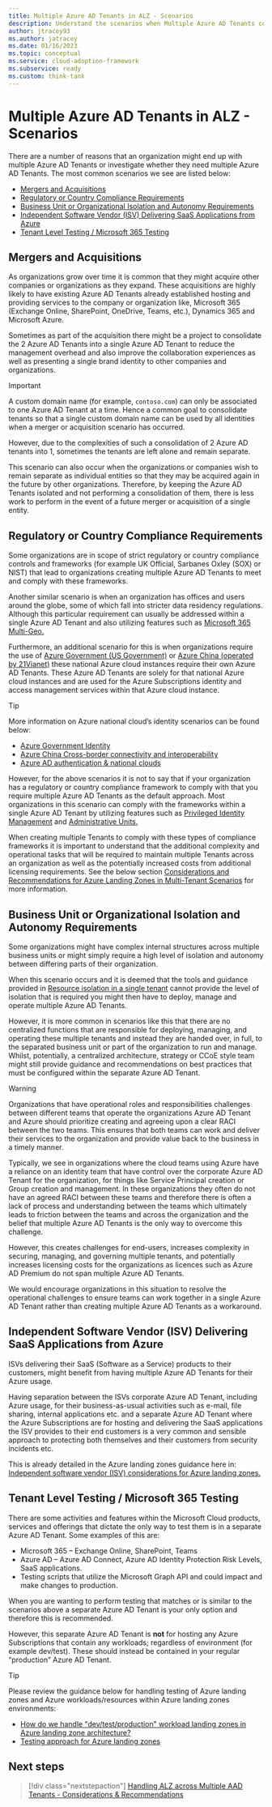 ```yaml
---
title: Multiple Azure AD Tenants in ALZ - Scenarios
description: Understand the scenarios when Multiple Azure AD Tenants could be required in relation to Azure Landing Zones
author: jtracey93
ms.author: jatracey
ms.date: 01/16/2023
ms.topic: conceptual
ms.service: cloud-adoption-framework
ms.subservice: ready
ms.custom: think-tank
---
```


# Multiple Azure AD Tenants in ALZ - Scenarios

There are a number of reasons that an organization might end up with multiple Azure AD Tenants or investigate whether they need multiple Azure AD Tenants. The most common scenarios we see are listed below:

- [Mergers and Acquisitions](#mergers-and-acquisitions)
- [Regulatory or Country Compliance Requirements](#regulatory-or-country-compliance-requirements)
- [Business Unit or Organizational Isolation and Autonomy Requirements](#business-unit-or-organizational-isolation-and-autonomy-requirements)
- [Independent Software Vendor (ISV) Delivering SaaS Applications from Azure](#independent-software-vendor-isv-delivering-saas-applications-from-azure)
- [Tenant Level Testing / Microsoft 365 Testing](#tenant-level-testing--microsoft-365-testing)

## Mergers and Acquisitions

As organizations grow over time it is common that they might acquire other companies or organizations as they expand. These acquisitions are highly likely to have existing Azure AD Tenants already established hosting and providing services to the company or organization like, Microsoft 365 (Exchange Online, SharePoint, OneDrive, Teams, etc.), Dynamics 365 and Microsoft Azure.

Sometimes as part of the acquisition there might be a project to consolidate the 2 Azure AD Tenants into a single Azure AD Tenant to reduce the management overhead and also improve the collaboration experiences as well as presenting a single brand identity to other companies and organizations.

>[!IMPORTANT]
> A custom domain name (for example, `contoso.com`) can only be associated to one Azure AD Tenant at a time. Hence a common goal to consolidate tenants so that a single custom domain name can be used by all identities when a merger or acquisition scenario has occurred.

However, due to the complexities of such a consolidation of 2 Azure AD tenants into 1, sometimes the tenants are left alone and remain separate.

This scenario can also occur when the organizations or companies wish to remain separate as individual entities so that they may be acquired again in the future by other organizations. Therefore, by keeping the Azure AD Tenants isolated and not performing a consolidation of them, there is less work to perform in the event of a future merger or acquisition of a single entity.

## Regulatory or Country Compliance Requirements

Some organizations are in scope of strict regulatory or country compliance controls and frameworks (for example UK Official, Sarbanes Oxley (SOX) or NIST) that lead to organizations creating multiple Azure AD Tenants to meet and comply with these frameworks.

Another similar scenario is when an organization has offices and users around the globe, some of which fall into stricter data residency regulations. Although this particular requirement can usually be addressed within a single Azure AD Tenant and also utilizing features such as [Microsoft 365 Multi-Geo.](/microsoft-365/enterprise/microsoft-365-multi-geo?view=o365-worldwide)

Furthermore, an additional scenario for this is when organizations require the use of [Azure Government (US Government)](/azure/azure-government/documentation-government-welcome) or [Azure China (operated by 21Vianet)](/azure/china/overview-operations) these national Azure cloud instances require their own Azure AD Tenants. These Azure AD Tenants are solely for that national Azure cloud instances and are used for the Azure Subscriptions identity and access management services within that Azure cloud instance.

>[!TIP]
> More information on Azure national cloud’s identity scenarios can be found below:
>
> - [Azure Government Identity](/azure/azure-government/documentation-government-plan-identity#identity-scenarios-for-subscription-administration-in-azure-government)
> - [Azure China Cross-border connectivity and interoperability](/azure/china/overview-connectivity-and-interoperability)
> - [Azure AD authentication & national clouds](/azure/active-directory/develop/authentication-national-cloud)

However, for the above scenarios it is not to say that if your organization has a regulatory or country compliance framework to comply with that you require multiple Azure AD Tenants as the default approach. Most organizations in this scenario can comply with the frameworks within a single Azure AD Tenant by utilizing features such as [Privileged Identity Management](/azure/active-directory/privileged-identity-management/pim-configure) and [Administrative Units.](/azure/active-directory/roles/administrative-units)

When creating multiple Tenants to comply with these types of compliance frameworks it is important to understand that the additional complexity and operational tasks that will be required to maintain multiple Tenants across an organization as well as the potentially increased costs from additional licensing requirements. See the below section [Considerations and Recommendations for Azure Landing Zones in Multi-Tenant Scenarios]() for more information.

## Business Unit or Organizational Isolation and Autonomy Requirements

Some organizations might have complex internal structures across multiple business units or might simply require a high level of isolation and autonomy between differing parts of their organization.

When this scenario occurs and it is deemed that the tools and guidance provided in [Resource isolation in a single tenant](/azure/active-directory/fundamentals/secure-with-azure-ad-single-tenant) cannot provide the level of isolation that is required you might then have to deploy, manage and operate multiple Azure AD Tenants.

However, it is more common in scenarios like this that there are no centralized functions that are responsible for deploying, managing, and operating these multiple tenants and instead they are handed over, in full, to the separated business unit or part of the organization to run and manage. Whilst, potentially, a centralized architecture, strategy or CCoE style team might still provide guidance and recommendations on best practices that must be configured within the separate Azure AD Tenant.

>[!WARNING]
> Organizations that have operational roles and responsibilities challenges between different teams that operate the organizations Azure AD Tenant and Azure should prioritize creating and agreeing upon a clear RACI between the two teams. This ensures that both teams can work and deliver their services to the organization and provide value back to the business in a timely manner.
> 
> Typically, we see in organizations where the cloud teams using Azure have a reliance on an identity team that have control over the corporate Azure AD Tenant for the organization, for things like Service Principal creation or Group creation and management. In these organizations they often do not have an agreed RACI between these teams and therefore there is often a lack of process and understanding between the teams which ultimately leads to friction between the teams and across the organization and the belief that multiple Azure AD Tenants is the only way to overcome this challenge.
> 
> However, this creates challenges for end-users, increases complexity in securing, managing, and governing multiple tenants, and potentially increases licensing costs for the organizations as licences such as Azure AD Premium do not span multiple Azure AD Tenants.
> 
> We would encourage organizations in this situation to resolve the operational challenges to ensure teams can work together in a single Azure AD Tenant rather than creating multiple Azure AD Tenants as a workaround.

## Independent Software Vendor (ISV) Delivering SaaS Applications from Azure

ISVs delivering their SaaS (Software as a Service) products to their customers, might benefit from having multiple Azure AD Tenants for their Azure usage. 

Having separation between the ISVs corporate Azure AD Tenant, including Azure usage, for their business-as-usual activities such as e-mail, file sharing, internal applications etc. and a separate Azure AD Tenant where the Azure Subscriptions are for hosting and delivering the SaaS applications the ISV provides to their end customers is a very common and sensible approach to protecting both themselves and their customers from security incidents etc.

This is already detailed in the Azure landing zones guidance here in: [Independent software vendor (ISV) considerations for Azure landing zones.](/azure/cloud-adoption-framework/ready/landing-zone/isv-landing-zone)

## Tenant Level Testing / Microsoft 365 Testing

There are some activities and features within the Microsoft Cloud products, services and offerings that dictate the only way to test them is in a separate Azure AD Tenant. Some examples of this are:

- Microsoft 365 – Exchange Online, SharePoint, Teams
- Azure AD – Azure AD Connect, Azure AD Identity Protection Risk Levels, SaaS applications.
- Testing scripts that utilize the Microsoft Graph API and could impact and make changes to production.

When you are wanting to perform testing that matches or is similar to the scenarios above a separate Azure AD Tenant is your only option and therefore this is recommended.

However, this separate Azure AD Tenant is **not** for hosting any Azure Subscriptions that contain any workloads; regardless of environment (for example dev/test). These should instead be contained in your regular “production” Azure AD Tenant.

>[!TIP]
> Please review the guidance below for handling testing of Azure landing zones and Azure workloads/resources within Azure landing zones environments:
>
> - [How do we handle "dev/test/production" workload landing zones in Azure landing zone architecture?](/azure/cloud-adoption-framework/ready/enterprise-scale/faq#how-do-we-handle-devtestproduction-workload-landing-zones-in-azure-landing-zone-architecture)
> - [Testing approach for Azure landing zones](/azure/cloud-adoption-framework/ready/enterprise-scale/testing-approach)

## Next steps

> [!div class="nextstepaction"]
> [Handling ALZ across Multiple AAD Tenants - Considerations & Recommendations](multiple-aad-tenants-in-alz-handling-c-r.md)
